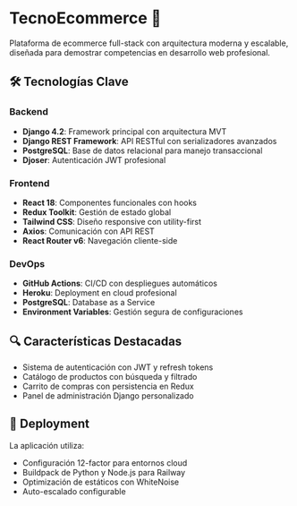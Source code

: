 # TecnoEcommerce 🚀


Plataforma de ecommerce full-stack con arquitectura moderna y escalable, diseñada para demostrar competencias en desarrollo web profesional.

## 🛠 Tecnologías Clave

### Backend
- **Django 4.2**: Framework principal con arquitectura MVT
- **Django REST Framework**: API RESTful con serializadores avanzados
- **PostgreSQL**: Base de datos relacional para manejo transaccional
- **Djoser**: Autenticación JWT profesional

### Frontend
- **React 18**: Componentes funcionales con hooks
- **Redux Toolkit**: Gestión de estado global
- **Tailwind CSS**: Diseño responsive con utility-first
- **Axios**: Comunicación con API REST
- **React Router v6**: Navegación cliente-side

### DevOps
- **GitHub Actions**: CI/CD con despliegues automáticos
- **Heroku**: Deployment en cloud profesional
- **PostgreSQL**: Database as a Service
- **Environment Variables**: Gestión segura de configuraciones

## 🔍 Características Destacadas
- Sistema de autenticación con JWT y refresh tokens
- Catálogo de productos con búsqueda y filtrado
- Carrito de compras con persistencia en Redux
- Panel de administración Django personalizado

## 🚀 Deployment
La aplicación utiliza:
- Configuración 12-factor para entornos cloud
- Buildpack de Python y Node.js para Railway
- Optimización de estáticos con WhiteNoise
- Auto-escalado configurable
